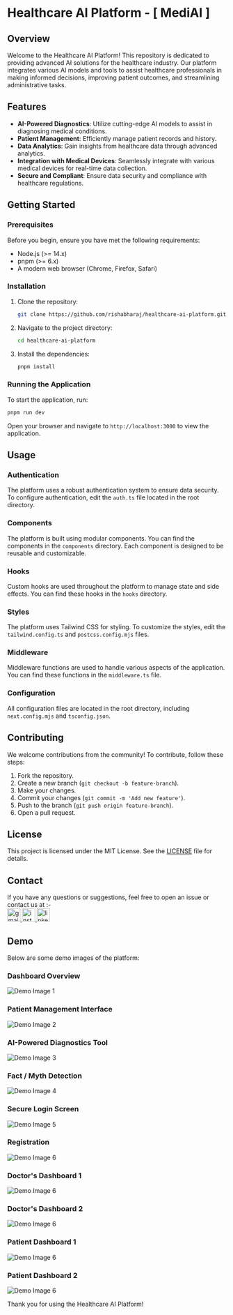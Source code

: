 # Healthcare AI Platform - [ MediAI ]

## Overview

Welcome to the Healthcare AI Platform! This repository is dedicated to providing advanced AI solutions for the healthcare industry. Our platform integrates various AI models and tools to assist healthcare professionals in making informed decisions, improving patient outcomes, and streamlining administrative tasks.

## Features

- **AI-Powered Diagnostics**: Utilize cutting-edge AI models to assist in diagnosing medical conditions.
- **Patient Management**: Efficiently manage patient records and history.
- **Data Analytics**: Gain insights from healthcare data through advanced analytics.
- **Integration with Medical Devices**: Seamlessly integrate with various medical devices for real-time data collection.
- **Secure and Compliant**: Ensure data security and compliance with healthcare regulations.

## Getting Started

### Prerequisites

Before you begin, ensure you have met the following requirements:

- Node.js (>= 14.x)
- pnpm (>= 6.x)
- A modern web browser (Chrome, Firefox, Safari)

### Installation

1. Clone the repository:

    ```bash
    git clone https://github.com/rishabharaj/healthcare-ai-platform.git
    ```

2. Navigate to the project directory:

    ```bash
    cd healthcare-ai-platform
    ```

3. Install the dependencies:

    ```bash
    pnpm install
    ```

### Running the Application

To start the application, run:

```bash
pnpm run dev
```

Open your browser and navigate to `http://localhost:3000` to view the application.

## Usage

### Authentication

The platform uses a robust authentication system to ensure data security. To configure authentication, edit the `auth.ts` file located in the root directory.

### Components

The platform is built using modular components. You can find the components in the `components` directory. Each component is designed to be reusable and customizable.

### Hooks

Custom hooks are used throughout the platform to manage state and side effects. You can find these hooks in the `hooks` directory.

### Styles

The platform uses Tailwind CSS for styling. To customize the styles, edit the `tailwind.config.ts` and `postcss.config.mjs` files.

### Middleware

Middleware functions are used to handle various aspects of the application. You can find these functions in the `middleware.ts` file.

### Configuration

All configuration files are located in the root directory, including `next.config.mjs` and `tsconfig.json`.

## Contributing

We welcome contributions from the community! To contribute, follow these steps:

1. Fork the repository.
2. Create a new branch (`git checkout -b feature-branch`).
3. Make your changes.
4. Commit your changes (`git commit -m 'Add new feature'`).
5. Push to the branch (`git push origin feature-branch`).
6. Open a pull request.

## License

This project is licensed under the MIT License. See the [LICENSE](LICENSE) file for details.

## Contact

If you have any questions or suggestions, feel free to open an issue or contact us at :-   
<a href="mailto:rishabharaj321@gmail.com" target="_blank">
    <img src="https://img.shields.io/static/v1?message=Gmail&logo=gmail&label=&color=D14836&logoColor=white&labelColor=&style=for-the-badge" height="30" alt="gmail logo"  />
  </a>
    <a href="https://www.instagram.com/eclipsor_rishabh?igsh=dGM2NXJ0YWxzOGpy" target="_blank">
    <img src="https://img.shields.io/static/v1?message=Instagram&logo=instagram&label=&color=E4405F&logoColor=white&labelColor=&style=for-the-badge" height="30" alt="instagram logo"  />
  </a>
    <a href="https://www.linkedin.com/in/rishabharaj-sharma-57a7a8256">
    <img src="https://img.shields.io/static/v1?message=LinkedIn&logo=linkedin&label=&color=0077B5&logoColor=white&labelColor=&style=for-the-badge" height="30" alt="linkedin logo"  />
  </a>
## Demo

Below are some demo images of the platform:

### Dashboard Overview
![Demo Image 1](./images/demo%20(1).png)

### Patient Management Interface
![Demo Image 2](./images/demo%20(2).png)

### AI-Powered Diagnostics Tool
![Demo Image 3](./images/demo%20(3).png)

### Fact / Myth Detection
![Demo Image 4](./images/demo%20(4).png)

### Secure Login Screen
![Demo Image 5](./images/demo%20(5).png)

### Registration
![Demo Image 6](./images/demo%20(6).png)

### Doctor's Dashboard 1
![Demo Image 6](./images/demo%20(7).png)

### Doctor's Dashboard 2
![Demo Image 6](./images/demo%20(8).png)

### Patient Dashboard 1
![Demo Image 6](./images/demo%20(9).png)

### Patient Dashboard 2
![Demo Image 6](./images/demo%20(10).png)

Thank you for using the Healthcare AI Platform!

